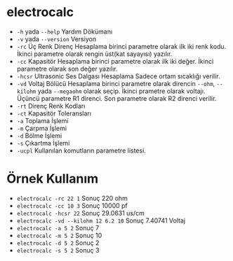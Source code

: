# electrocalc

- ``-h`` yada ``--help`` Yardım Dökümanı
- ``-v`` yada ``--version`` Versiyon
- ``-rc`` Üç Renk Direnç Hesaplama birinci parametre olarak ilk iki renk kodu. İkinci parametre olarak rengin üst(kat sayayısı) yazılır.
- ``-cc`` Kapasitör Hesaplama birinci parametre olarak ilk iki değer. İkinci parametre olarak son değer yazılır. 
- ``-hcsr`` Ultrasonic Ses Dalgası Hesaplama Sadece ortam sıcaklığı verilir.
- ``-vd`` Voltaj Bölücü Hesaplama birinci parametre olarak direncin ``--ohm``, ``--kilohm`` yada ``--megaohm`` olarak seçip. İkinci prametre olarak voltajı. Üçüncü parametre R1 direnci. Son parametre olarak R2 direnci verilir.
- ``-rt`` Direnç Renk Kodları
- ``-ct`` Kapasitör Toleransları
- ``-a``  Toplama İşlemi
- ``-m`` Çarpma İşlemi
- ``-d`` Bölme İşlemi
- ``-s`` Çıkartma İşlemi
- ``-ucpl`` Kullanılan komutların parametre listesi.

# Örnek Kullanım
- ``electrocalc -rc 22 1`` Sonuç 220 ohm
- ``electrocalc -cc 10 3`` Sonuç 10000 pf
- ``electrocalc -hcsr 22`` Sonuç 29.0631 us/cm
- ``electrocalc -vd --kilohm 12 6.2 10`` Sonuç 7.40741 Voltaj
- ``electrocalc -a 5 2`` Sonuç 7
- ``electrocalc -m 5 2`` Sonuç 10
- ``electrocalc -d 5 2`` Sonuç 2
- ``electrocalc -s 5 2`` Sonuç 3
